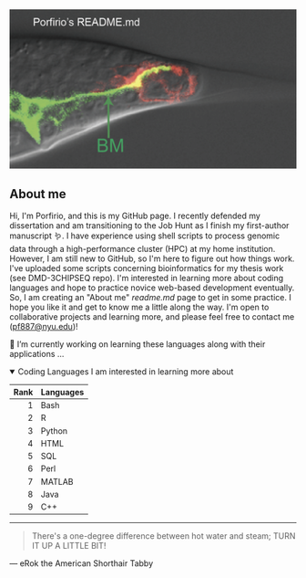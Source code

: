 <picture>
 <source media="(prefers-color-scheme: dark)" srcset="https://github.com/classymagpie/classymagpie/blob/main/TailTip_Darkmode.png">
 <source media="(prefers-color-scheme: light)" srcset="https://github.com/classymagpie/classymagpie/blob/main/TailTip_LightMode.png">
 <img alt="Welcome to my GitHub, Image is of a C. elegans Male tail-tip marked with different fluorescent reporters tagging the plasma membrane (red), and the basement membrane (green), We also mark tail tip nuclei (green)." src="https://github.com/classymagpie/classymagpie/blob/main/TailTip_AltMode.png">
</picture>

## About me

Hi, I'm Porfirio, and this is my GitHub page. I recently defended my dissertation and am transitioning to the Job Hunt as I finish my first-author manuscript 🪱. I have experience using shell scripts to process genomic data through a high-performance cluster (HPC) at my home institution. However, I am still new to GitHub, so I'm here to figure out how things work. I've uploaded some scripts concerning bioinformatics for my thesis work (see DMD-3CHIPSEQ repo). I'm interested in learning more about coding languages and hope to practice novice web-based development eventually. So, I am creating an "About me" _readme.md_ page to get in some practice. I hope you like it and get to know me a little along the way. I'm open to collaborative projects and learning more, and please feel free to contact me (pf887@nyu.edu)! 


🔭 I’m currently working on learning these languages along with their applications ...

<details open>
<summary>Coding Languages I am interested in learning more about</summary>

| Rank | Languages |
|-----:|-----------|
|     1| Bash      |
|     2| R         |
|     3| Python    |
|     4| HTML      |
|     5| SQL       |
|     6| Perl      |
|     7| MATLAB    |
|     8| Java      |
|     9| C++       |

</details>

---

>There's a one-degree difference between hot water and steam; TURN IT UP A LITTLE BIT!

— eRok the American Shorthair Tabby

<!-- TO DO: add more details about me later -->
<!--
**classymagpie/classymagpie** is a ✨ _special_ ✨ repository because its `README.md` (this file) appears on your GitHub profile.

Here are some ideas to get you started:

- 🔭 I’m currently working on ...
- 🌱 I’m currently learning ...
- 👯 I’m looking to collaborate on ...
- 🤔 I’m looking for help with ...
- 💬 Ask me about ...
- 📫 How to reach me: ...
- 😄 Pronouns: ...
- ⚡ Fun fact: ...
-->
